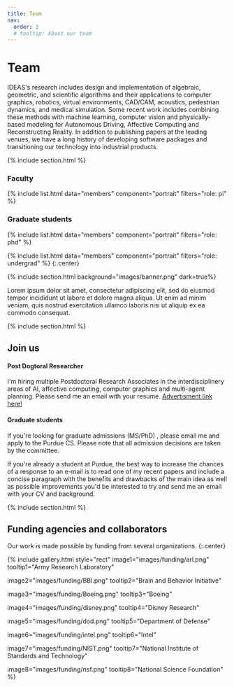 ```yaml
---
title: Team
nav:
  order: 3
  # tooltip: About our team
---
```


# <i class="fas fa-users"></i>Team

IDEAS's research includes design and implementation of algebraic, geometric, and scientific algorithms and their applications to computer graphics, robotics, virtual environments, CAD/CAM, acoustics, pedestrian dynamics, and medical simulation. Some recent work includes combining these methods with machine learning, computer vision and physically-based modeling for Autonomous Driving, Affective Computing and Reconstructing Reality. In addition to publishing papers at the leading venues, we have a long history of developing software packages and transitioning our technology into industrial products.


{% include section.html %}

### Faculty

{%
  include list.html
  data="members"
  component="portrait"
  filters="role: pi"
%}


### Graduate students

{%
  include list.html
  data="members"
  component="portrait"
  filters="role: phd"
%}


{%
  include list.html
  data="members"
  component="portrait"
  filters="role: undergrad"
%}
{:.center}

{% include section.html background="images/banner.png" dark=true%}

Lorem ipsum dolor sit amet, consectetur adipiscing elit, sed do eiusmod tempor incididunt ut labore et dolore magna aliqua.
Ut enim ad minim veniam, quis nostrud exercitation ullamco laboris nisi ut aliquip ex ea commodo consequat.

{% include section.html %}

## Join us

#### Post Dogtoral Researcher

I'm hiring multiple Postdoctoral Research Associates in the interdisciplinery areas of AI, affective computing, computer graphics and multi-agent planning. Please send me an email with your resume. [Advertisment link here!](https://www.cs.purdue.edu/homes/ab/postdoc.pdf)

#### Graduate students

If you're looking for graduate admissions (MS/PhD) , please email me and apply to the Purdue CS. Please note that all admission decisions are taken by the committee.

If you're already a student at Purdue, the best way to increase the chances of a response to an e-mail is to read one of my recent papers and include a concise paragraph with the benefits and drawbacks of the main idea as well as possible improvements you'd be interested to try and send me an email with your CV and background.

<!-- {% include link.html type="external" link="https://google.com/" text="Apply Now" icon="" style="button" %}
{:.center} -->

{% include section.html %}

## Funding agencies and collaborators

Our work is made possible by funding from several organizations.
{:.center}

{%
  include gallery.html
  style="rect"
  image1="images/funding/arl.png"
  tooltip1="Army Research Laboratory"

  image2="images/funding/BBI.png"
  tooltip2="Brain and Behavior Initiative"

  image3="images/funding/Boeing.png"
  tooltip3="Boeing"

  image4="images/funding/disney.png"
  tooltip4="Disney Research"

  image5="images/funding/dod.png"
  tooltip5="Department of Defense"

  image6="images/funding/intel.png"
  tooltip6="Intel"

  image7="images/funding/NIST.png"
  tooltip7="National Institute of Standards and Technology"

  image8="images/funding/nsf.png"
  tooltip8="National Science Foundation"
%}
